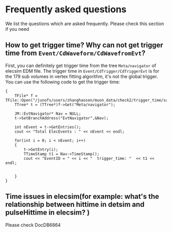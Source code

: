 # Frequently asked questions
We list the questions which are asked frequently. Please check this section if you need 

## How to get trigger time? Why can not get trigger time from `Event/CdWaveform/CdWavefromEvt`?
First, you can definitely get trigger time from the tree `Meta/navigator` of elecsim EDM file. The trigger time in `Event/CdTrigger/CdTriggerEvt` is for the 179 sub volumes in vertex fitting algorithm, it's not the global trigger.
You can use the following code to get the trigger time:

    {
    	TFile* f = TFile::Open("/junofs/users/zhanghaosen/muon_data/check2/trigger_time/sample_classified.root","read");	
    	TTree* t = (TTree*)f->Get("Meta/navigator");
    
    	JM::EvtNavigator* Nav = NULL;
    	t->SetBranchAddress("EvtNavigator",&Nav);
    	
    	int nEvent = t->GetEntries();
    	cout << "Total ElecEvents : " << nEvent << endl;
    
    	for(int i = 0; i < nEvent; i++)
    	{
    		t->GetEntry(i);
    		TTimeStamp t1 = Nav->TimeStamp();
    		cout << "EventID = " << i << "  trigger_time: "  << t1 << endl;
    		
    		
    	}
    }

## Time issues in elecsim(for example: what's the relationship between hittime in detsim and pulseHittime in elecsim? )

Please check DocDB6864 
